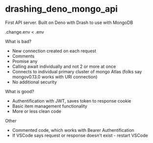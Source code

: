 # drashing_deno_mongo_api
First API server. Built on Deno with Drash to use with MongoDB

.change.env < .env

What is bad?
 - New connection created on each request
 - Comments
 - Promise any
 - Calling await individually and not 2 or more at once
 - Connects to individual primary cluster of mongo Atlas (folks say mongov0.13.0 works with URI connection)
 - No additional security

What is good?
 - Authentification with JWT, saves token to response cookie
 - Basic item management functionality
 - More or less clean code

Other
  - Commented code, which works with Bearer Authentification
  - If VSCode says request or response doesn't exist - restart VSCode
